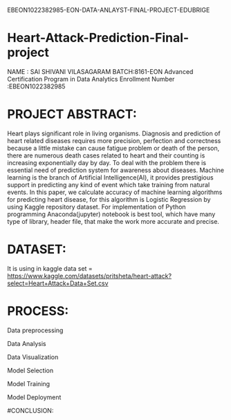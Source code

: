 EBEON1022382985-EON-DATA-ANLAYST-FINAL-PROJECT-EDUBRIGE
# Heart-Attack-Prediction-Final-project

  NAME : SAI SHIVANI VILASAGARAM
  BATCH:8161-EON Advanced Certification Program in Data Analytics 
  Enrollment Number :EBEON1022382985
  
# PROJECT ABSTRACT:

Heart plays significant role in living organisms. Diagnosis and prediction of heart related diseases requires more precision, perfection and correctness because a little 
mistake can cause fatigue problem or death of the person, there are numerous death cases related to heart and their counting is increasing exponentially day by day. To 
deal with the problem there is essential need of prediction system for awareness about diseases. Machine learning is the branch of Artificial Intelligence(AI), it 
provides prestigious support in predicting any kind of event which take training from natural events. In this paper, we calculate accuracy of machine learning algorithms 
for predicting heart disease, for this algorithm is Logistic Regression by using Kaggle repository dataset. For implementation of Python programming Anaconda(jupyter) 
notebook is best tool, which have many type of library, header file, that make the work more accurate and precise.

# DATASET:
It is using in kaggle data set = https://www.kaggle.com/datasets/pritsheta/heart-attack?select=Heart+Attack+Data+Set.csv

# PROCESS:

Data preprocessing

Data Analysis

Data Visualization

Model Selection

Model Training

Model Deployment

#CONCLUSION:

